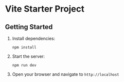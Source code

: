 # Vite Starter Project

## Getting Started

1. Install dependencies:
   ```
   npm install
   ```

2. Start the server:
   ```
   npm run dev
   ```

3. Open your browser and navigate to `http://localhost`

